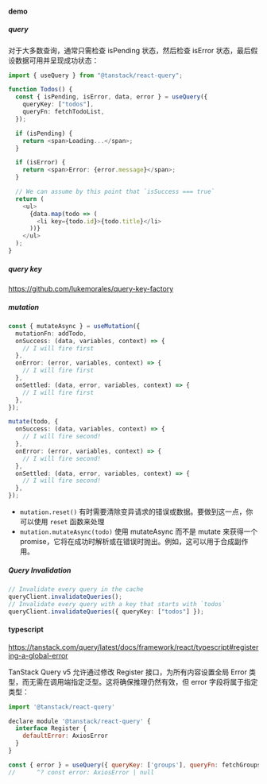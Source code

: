 #### demo

##### query

对于大多数查询，通常只需检查 isPending 状态，然后检查 isError 状态，最后假设数据可用并呈现成功状态：

```ts
import { useQuery } from "@tanstack/react-query";

function Todos() {
  const { isPending, isError, data, error } = useQuery({
    queryKey: ["todos"],
    queryFn: fetchTodoList,
  });

  if (isPending) {
    return <span>Loading...</span>;
  }

  if (isError) {
    return <span>Error: {error.message}</span>;
  }

  // We can assume by this point that `isSuccess === true`
  return (
    <ul>
      {data.map(todo => (
        <li key={todo.id}>{todo.title}</li>
      ))}
    </ul>
  );
}
```

##### query key

https://github.com/lukemorales/query-key-factory

##### mutation

```ts
const { mutateAsync } = useMutation({
  mutationFn: addTodo,
  onSuccess: (data, variables, context) => {
    // I will fire first
  },
  onError: (error, variables, context) => {
    // I will fire first
  },
  onSettled: (data, error, variables, context) => {
    // I will fire first
  },
});

mutate(todo, {
  onSuccess: (data, variables, context) => {
    // I will fire second!
  },
  onError: (error, variables, context) => {
    // I will fire second!
  },
  onSettled: (data, error, variables, context) => {
    // I will fire second!
  },
});
```

- `mutation.reset()`
  有时需要清除变异请求的错误或数据。要做到这一点，你可以使用 `reset` 函数来处理
- `mutation.mutateAsync(todo)`
  使用 mutateAsync 而不是 mutate 来获得一个 promise，它将在成功时解析或在错误时抛出。例如，这可以用于合成副作用。

##### Query Invalidation

```ts
// Invalidate every query in the cache
queryClient.invalidateQueries();
// Invalidate every query with a key that starts with `todos`
queryClient.invalidateQueries({ queryKey: ["todos"] });
```

#### typescript

https://tanstack.com/query/latest/docs/framework/react/typescript#registering-a-global-error

TanStack Query v5 允许通过修改 Register 接口，为所有内容设置全局 Error 类型，而无需在调用端指定泛型。这将确保推理仍然有效，但 error 字段将属于指定类型：

```jsx
import '@tanstack/react-query'

declare module '@tanstack/react-query' {
  interface Register {
    defaultError: AxiosError
  }
}

const { error } = useQuery({ queryKey: ['groups'], queryFn: fetchGroups })
//      ^? const error: AxiosError | null
```
